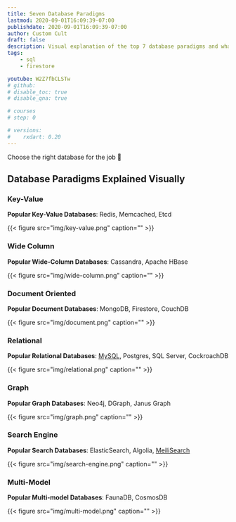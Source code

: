 ```yaml
---
title: Seven Database Paradigms
lastmod: 2020-09-01T16:09:39-07:00
publishdate: 2020-09-01T16:09:39-07:00
author: Custom Cult
draft: false
description: Visual explanation of the top 7 database paradigms and what they do best. 
tags: 
    - sql
    - firestore

youtube: W2Z7fbCLSTw
# github: 
# disable_toc: true
# disable_qna: true

# courses
# step: 0

# versions:
#    rxdart: 0.20
---
```


Choose the right database for the job 🔨

## Database Paradigms Explained Visually

### Key-Value

**Popular Key-Value Databases**: Redis, Memcached, Etcd

{{< figure src="img/key-value.png" caption="" >}}

### Wide Column

**Popular Wide-Column Databases**: Cassandra, Apache HBase

{{< figure src="img/wide-column.png" caption="" >}}

### Document Oriented

**Popular Document Databases**: MongoDB, Firestore, CouchDB

{{< figure src="img/document.png" caption="" >}}

### Relational

**Popular Relational Databases**: [MySQL](/lessons/sql-firebase-typeorm/), Postgres, SQL Server, CockroachDB

{{< figure src="img/relational.png" caption="" >}}

### Graph

**Popular Graph Databases**: Neo4j, DGraph, Janus Graph

{{< figure src="img/graph.png" caption="" >}}

### Search Engine

**Popular Search Databases**: ElasticSearch, Algolia, [MeiliSearch](/lessons/meilisearch-firebase-google-cloud/)

{{< figure src="img/search-engine.png" caption="" >}}

### Multi-Model

**Popular Multi-model Databases**: FaunaDB, CosmosDB

{{< figure src="img/multi-model.png" caption="" >}}